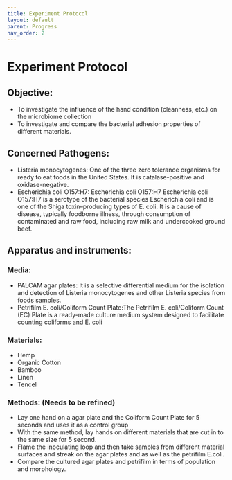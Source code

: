```yaml
---
title: Experiment Protocol
layout: default
parent: Progress
nav_order: 2
---
```


# Experiment Protocol
## Objective:
- To investigate the influence of the hand condition (cleanness, etc.) on the microbiome collection
- To investigate and compare the bacterial adhesion properties of different materials.

## Concerned Pathogens:
- Listeria monocytogenes: One of the three zero tolerance organisms for ready to eat foods in the United States. It is catalase-positive and oxidase-negative. 
- Escherichia coli O157:H7: Escherichia coli O157:H7 Escherichia coli O157:H7 is a serotype of the bacterial species Escherichia coli and is one of the Shiga toxin–producing types of E. coli. It is a cause of disease, typically foodborne illness, through consumption of contaminated and raw food, including raw milk and undercooked ground beef.

## Apparatus and instruments:
### Media:
- PALCAM agar plates: It is a selective differential medium for the isolation and detection of Listeria monocytogenes and other Listeria species from foods samples. 
- Petrifilm E. coli/Coliform Count Plate:The Petrifilm E. coli/Coliform Count (EC) Plate is a ready-made culture medium system designed to facilitate counting coliforms and E. coli

### Materials:
- Hemp
- Organic Cotton
- Bamboo
- Linen
- Tencel

### Methods: (Needs to be refined)
- Lay one hand on a agar plate and the Coliform Count Plate for 5 seconds and uses it as a control group
- With the same method, lay hands on different materials that are cut in to the same size for 5 second. 
- Flame the inoculating loop and then take samples from different material surfaces and streak on the agar plates and as well as the petrifilm E.coli.
- Compare the cultured agar plates and petrifilm in terms of population and morphology.

